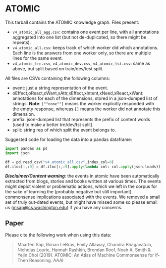 # ATOMIC

This tarball contains the ATOMIC knowledge graph.
Files present:
- `v4_atomic_all_agg.csv`: contains one event per line, with all annotations aggregated into one list (but not de-duplicated, so there might be repeats).
- `v4_atomic_all.csv`: keeps track of which worker did which annotations. Each line is the answers from one worker only, so there are multiple lines for the same event.
- `v4_atomic_trn.csv`, `v4_atomic_dev.csv`, `v4_atomic_tst.csv`: same as above, but split based on train/dev/test split.

All files are CSVs containing the following columns:
- event: just a string representation of the event.
- oEffect,oReact,oWant,xAttr,xEffect,xIntent,xNeed,xReact,xWant: annotations for each of the dimensions, stored in a json-dumped list of strings.
**Note**: `[""none""]` means the worker explicitly responded with the empty response, whereas `[]` means the worker did not annotate this dimension.
- prefix: json-dumped list that represents the prefix of content words (used to make a better trn/dev/tst split).
- split: string rep of which split the event belongs to.

Suggested code for loading the data into a pandas dataframe:
```python
import pandas as pd
import json

df = pd.read_csv("v4_atomic_all.csv",index_col=0)
df.iloc[:,:9] = df.iloc[:,:9].apply(lambda col: col.apply(json.loads))
```

**_Disclaimer/Content warning_**: the events in atomic have been automatically extracted from blogs, stories and books written at various times.
The events might depict violent or problematic actions, which we left in the corpus for the sake of learning the (probably negative but still important) commonsense implications associated with the events.
We removed a small set of truly out-dated events, but might have missed some so please email us (msap@cs.washington.edu) if you have any concerns.

## Paper
Please cite the following work when using this data:

> Maarten Sap, Ronan LeBras, Emily Allaway, Chandra Bhagavatula, Nicholas Lourie, Hannah Rashkin, Brendan Roof, Noah A. Smith & Yejin Choi (2019).
> ATOMIC: An Atlas of Machine Commonsense for If-Then Reasoning. AAAI